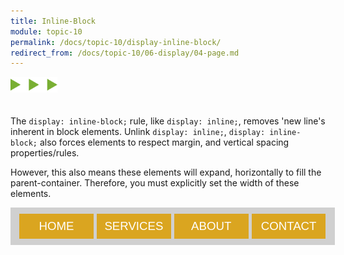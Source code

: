 ```yaml
---
title: Inline-Block
module: topic-10
permalink: /docs/topic-10/display-inline-block/
redirect_from: /docs/topic-10/06-display/04-page.md
---
```


<img src="./../../../img/arrow-divider.svg" style="width: 75px; border: none; margin: 0px 0 20px 0" />

The `display: inline-block;` rule, like `display: inline;`, removes 'new line's inherent in block elements. Unlink `display: inline;`, `display: inline-block;` also forces elements to respect margin, and vertical spacing properties/rules.

However, this also means these elements will expand, horizontally to fill the parent-container. Therefore, you must explicitly set the width of these elements.


<div class="codepen-embed">
  <style>
    .header-1 {
      width: 500px;
      margin: auto;
      background-color: #d0d0d0;
      font-family: sans-serif;
      font-size: 14pt;
      text-align: center;
      text-transform: uppercase;
      margin-bottom: 10px;
      padding: 0.5em;
    }
    .menu-item-1 {
      margin: auto;
      padding: 0.5em;
      min-width: 100px;
      color: #fff;
      background-color: goldenrod;
    }
    .menu-item-1:hover {
      background-color: gold;
      color: #333;
    }
    .display-inline-1 {
      display: inline;
    }
    .display-inline-block-1 {
      display: inline-block;
    }
  </style>
  <header class="header-1">
    <div class="menu-item-1 display-inline-block-1">
      Home
    </div>
    <div class="menu-item-1 display-inline-block-1">
      Services
    </div>
    <div class="menu-item-1 display-inline-block-1">
      About
    </div>
    <div class="menu-item-1 display-inline-block-1">
      Contact
    </div>
  </header>
</div>
